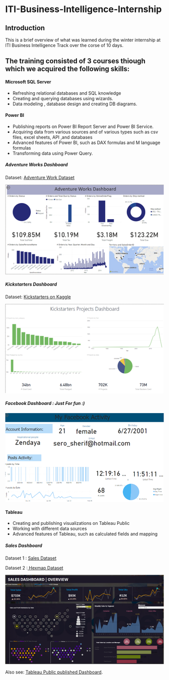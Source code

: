 # ITI-Business-Intelligence-Internship
## Introduction

This is a brief overview of what was learned during the winter internship at ITI Business Intelligence Track over the corse of 10 days.

## The training consisted of 3 courses thiough which we acquired the following skills:

#### Microsoft SQL Server
* Refreshing relational databases and SQL knowledge
* Creating and querying databases using wizards.
* Data modeling , database design and creating DB diagrams.

#### Power BI

* Publishing reports on Power BI Report Server and Power BI Service.
* Acquiring data from various sources and of various types such as csv files, excel sheets, API ,and databases
* Advanced features of Power BI, such as DAX formulas and M language formulas
* Transforming data using Power Query.

##### Adventure Works Dashboard

Dataset: [Adventure Work Dataset](https://learn.microsoft.com/en-us/sql/samples/adventureworks-install-configure?view=sql-server-ver16&tabs=ssms)

![Image](https://github.com/saracherif123/ITI-Business-Intelligence-Internship/blob/main/PowerBI/Adventure%20Works%20Dashboard.png)

##### Kickstarters Dashboard

Dataset: [Kickstarters on Kaggle](https://www.kaggle.com/kemical/kickstarter-projects)

![Image](https://github.com/saracherif123/ITI-Business-Intelligence-Internship/blob/main/PowerBI/Kickstarters%20Project.png)

##### Facebook Dashboard : Just For fun :)
![Image](https://github.com/saracherif123/ITI-Business-Intelligence-Internship/blob/main/PowerBI/Facebook%20Dashboard.png)

#### Tableau

* Creating and publishing visualizations on Tableau Public
* Working with different data sources
* Advanced features of Tableau, such as calculated fields and mapping




##### Sales Dashboard

Dataset 1 : [Sales Dataset](https://docs.google.com/spreadsheets/d/1QXCtruxtvcZ2eOUAcz7AaPrMkJQYq2PW/edit#gid=438098902)

Dataset 2 :[ Hexmap Dataset](https://docs.google.com/spreadsheets/d/1x8Oqr_YB-SAtwH8sown1vpp-vtUESqgV/edit#gid=1134429245)

![Image](https://github.com/saracherif123/ITI-Business-Intelligence-Internship/blob/main/Tableau/Sales%20Dashboard.png)

Also see: [Tableau Public published Dashboard](https://public.tableau.com/app/profile/sara.sherif.daoud.saad2133/viz/SalesDashboard_16765680522160/SalesDashboard?publish=yes).
